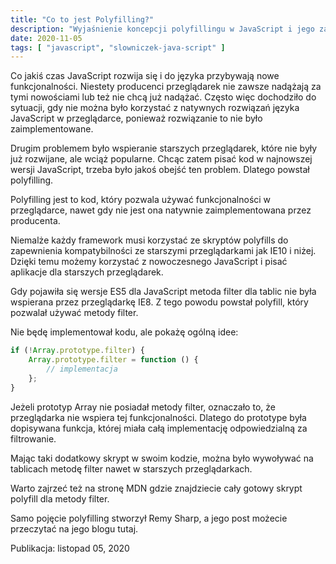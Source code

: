 ```yaml
---
title: "Co to jest Polyfilling?"
description: "Wyjaśnienie koncepcji polyfillingu w JavaScript i jego zastosowania."
date: 2020-11-05
tags: [ "javascript", "slowniczek-java-script" ]
---
```


Co jakiś czas JavaScript rozwija się i do języka przybywają nowe funkcjonalności. Niestety producenci przeglądarek nie
zawsze nadążają za tymi nowościami lub też nie chcą już nadążać. Często więc dochodziło do sytuacji, gdy nie można było
korzystać z natywnych rozwiązań języka JavaScript w przeglądarce, ponieważ rozwiązanie to nie było zaimplementowane.

Drugim problemem było wspieranie starszych przeglądarek, które nie były już rozwijane, ale wciąż popularne. Chcąc zatem
pisać kod w najnowszej wersji JavaScript, trzeba było jakoś obejść ten problem. Dlatego powstał polyfilling.

Polyfilling jest to kod, który pozwala używać funkcjonalności w przeglądarce, nawet gdy nie jest ona natywnie
zaimplementowana przez producenta.

Niemalże każdy framework musi korzystać ze skryptów polyfills do zapewnienia kompatybilności ze starszymi przeglądarkami
jak IE10 i niżej. Dzięki temu możemy korzystać z nowoczesnego JavaScript i pisać aplikacje dla starszych przeglądarek.

Gdy pojawiła się wersje ES5 dla JavaScript metoda filter dla tablic nie była wspierana przez przeglądarkę IE8. Z tego
powodu powstał polyfill, który pozwalał używać metody filter.

Nie będę implementował kodu, ale pokażę ogólną idee:

```javascript
if (!Array.prototype.filter) {
    Array.prototype.filter = function () {
        // implementacja
    };
}
```

Jeżeli prototyp Array nie posiadał metody filter, oznaczało to, że przeglądarka nie wspiera tej funkcjonalności. Dlatego
do prototype była dopisywana funkcja, której miała całą implementację odpowiedzialną za filtrowanie.

Mając taki dodatkowy skrypt w swoim kodzie, można było wywoływać na tablicach metodę filter nawet w starszych
przeglądarkach.

Warto zajrzeć też na stronę MDN gdzie znajdziecie cały gotowy skrypt polyfill dla metody filter.

Samo pojęcie polyfilling stworzył Remy Sharp, a jego post możecie przeczytać na jego blogu tutaj.

Publikacja: listopad 05, 2020
